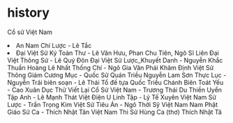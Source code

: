 # history
Cổ sử Việt Nam

<li>An Nam Chí Lược - Lê Tắc
<li>Đại Việt Sử Ký Toàn Thư - Lê Văn Hưu, Phan Chu Tiên, Ngô Sĩ Liên
Đại Việt Thông Sử  - Lê Quý Đôn
Đại Việt Sử Lược_Khuyết Danh - Nguyễn Khắc Thuần
Hoàng Lê Nhất Thống Chí - Ngô Gia Văn Phái
Khâm Định Việt Sử Thông Giám Cương Mục - Quốc Sử Quán Triều Nguyễn
Lam Sơn Thực Lục - Nguyễn Trãi biên soạn - Lê Thái Tổ đề tựa
Quốc Triều Chánh Biên Toát Yếu  - Cao Xuân Dục
Thử Viết Lại Cổ Sử Việt Nam - Trương Thái Du
Thiền Uyển Tập Anh - Lê Mạnh Thát
Việt Điện U Linh Tập - Lý Tế Xuyên
Việt Nam Sử Lược - Trần Trọng Kim
Việt Sử Tiêu Án - Ngô Thời Sỹ
Việt Nam Nam Phật Giáo Sử Ca - Thích Nhật Tân
Việt Nam Thi Sử Hùng Ca (thơ) Thích Nhật Tâ
